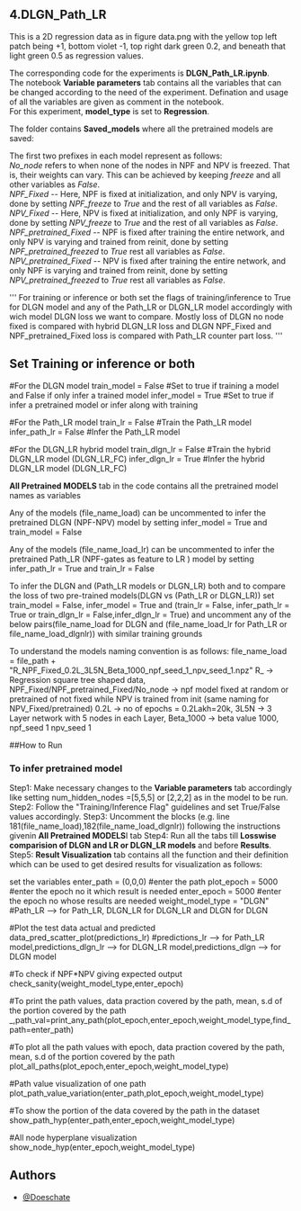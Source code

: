 
## 4.DLGN_Path_LR  

This is a 2D regression data as in figure data.png with the yellow top left patch being +1, bottom violet -1, top right dark green 0.2, and beneath that light green 0.5 as regression values.

The corresponding code for the experiments is **DLGN_Path_LR.ipynb**.  
The notebook **Variable parameters** tab contains all the variables that can be changed according to the need of the experiment. Defination and usage of all the variables are given as comment in the notebook.  
For this experiment, **model_type** is set to **Regression**.  

The folder contains **Saved_models** where all the pretrained models are saved: 

The first two prefixes in each model represent as follows:  
*No_node* refers to when none of the nodes in NPF and NPV is freezed. That is, their weights can vary. This can be achieved by keeping *freeze* and all other variables as *False*.  
*NPF_Fixed* -- Here, NPF is fixed at initialization, and only NPV is varying, done by setting *NPF_freeze* to *True* and the rest of all variables as *False*.  
*NPV_Fixed* -- Here, NPV is fixed at initialization, and only NPF is varying, done by setting *NPV_freeze* to *True* and the rest of all variables as *False*.  
*NPF_pretrained_Fixed* -- NPF is fixed after training the entire network, and only NPV is varying and trained from reinit, done by setting *NPF_pretrained_freezed* to *True* rest all variables as *False*.  
*NPV_pretrained_Fixed* -- NPV is fixed after training the entire network, and only NPF is varying and trained from reinit, done by setting *NPV_pretrained_freezed* to *True* rest all variables as *False*.  


'''
For training or inference or both set the flags of training/inference to True for DLGN model and any of the Path_LR or DLGN_LR model accordingly with wich model DLGN loss we want to compare. Mostly loss of DLGN no node fixed is compared with hybrid DLGN_LR loss and DLGN NPF_Fixed and NPF_pretrained_Fixed loss is compared with Path_LR counter part loss.
'''
## Set Training or inference or both
#For the DLGN model
train_model = False #Set to true if training a model and False if only infer a trained model
infer_model = True #Set to true if infer a pretrained model or infer along with training

#For the Path_LR model
train_lr = False #Train the Path_LR model
infer_path_lr = False #Infer the Path_LR model

#For the DLGN_LR hybrid model
train_dlgn_lr = False #Train the hybrid DLGN_LR model (DLGN_LR_FC)
infer_dlgn_lr = True #Infer the hybrid DLGN_LR model (DLGN_LR_FC)


**All Pretrained MODELS** tab in the code contains all the pretrained model names as variables

Any of the models (file_name_load) can be uncommented to infer the pretrained DLGN (NPF-NPV) model by setting infer_model = True and train_model = False

 Any of the models (file_name_load_lr) can be uncommented to infer the pretrained Path_LR (NPF-gates as feature to LR ) model by setting infer_path_lr = True and train_lr = False
 
 
To infer the DLGN and (Path_LR models or DLGN_LR) both and to compare the loss of two pre-trained models(DLGN vs (Path_LR or DLGN_LR)) set train_model = False, infer_model = True and (train_lr = False, infer_path_lr = True or train_dlgn_lr = False,infer_dlgn_lr = True) and uncomment any of the below pairs(file_name_load for DLGN and (file_name_load_lr for Path_LR or file_name_load_dlgnlr)) with similar training grounds

To understand the models naming convention is as follows: 
file_name_load = file_path + "R_NPF_Fixed_0.2L_3L5N_Beta_1000_npf_seed_1_npv_seed_1.npz"
R_ -> Regression square tree shaped data, NPF_Fixed/NPF_pretrained_Fixed/No_node -> npf model fixed at random or pretrained of not fixed while NPV is trained from init (same naming for NPV_Fixed/pretrained)
0.2L -> no of epochs = 0.2Lakh=20k, 3L5N -> 3 Layer network with 5 nodes in each Layer, Beta_1000 -> beta value 1000, npf_seed 1 npv_seed 1


##How to Run

### To infer pretrained model
Step1: Make necessary changes to the **Variable parameters** tab accordingly like setting num_hidden_nodes =[5,5,5] or [2,2,2] as in the model to be run. 
Step2: Follow the "Training/Inference Flag" guidelines and set True/False values accordingly.
Step3: Uncomment the blocks (e.g. line 181(file_name_load),182(file_name_load_dlgnlr)) following the instructions givenin **All Pretrained MODELS**I tab
Step4: Run all the tabs till **Losswise comparision of DLGN and LR or DLGN_LR models** and before **Results**.
Step5: **Result Visualization** tab contains all the function and their definition which can be used to get desired results for visualization as follows:

set the variables
enter_path = (0,0,0)  #enter the path
plot_epoch = 5000 #enter the epoch no it which result is needed
enter_epoch = 5000 #enter the epoch no whose results are needed
weight_model_type = "DLGN"  #Path_LR --> for Path_LR, DLGN_LR for DLGN_LR and DLGN for DLGN

#Plot the test data actual and predicted
data_pred_scatter_plot(predictions_lr) #predictions_lr --> for Path_LR model,predictions_dlgn_lr --> for DLGN_LR model,predictions_dlgn --> for DLGN model 

#To check if NPF*NPV giving expected output
check_sanity(weight_model_type,enter_epoch)

#To print the path values, data praction covered by the path, mean, s.d of the portion covered by the path
 _,path_val=print_any_path(plot_epoch,enter_epoch,weight_model_type,find_path=enter_path)

#To plot all the path values with epoch, data praction covered by the path, mean, s.d of the portion covered by the path
plot_all_paths(plot_epoch,enter_epoch,weight_model_type)

#Path value visualization of one path
plot_path_value_variation(enter_path,plot_epoch,weight_model_type)

#To show the portion of the data covered by the path in the dataset
show_path_hyp(enter_path,enter_epoch,weight_model_type)

#All node hyperplane visualization
show_node_hyp(enter_epoch,weight_model_type)

## Authors

- [@Doeschate](https://github.com/Doeschate)

